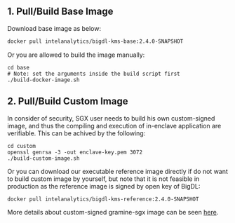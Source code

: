 ## 1. Pull/Build Base Image

Download base image as below:

```bash
docker pull intelanalytics/bigdl-kms-base:2.4.0-SNAPSHOT
```

Or you are allowed to build the image manually:
```
cd base
# Note: set the arguments inside the build script first
./build-docker-image.sh
```

## 2. Pull/Build Custom Image

In consider of security, SGX user needs to build his own custom-signed image, and thus the compiling and execution of in-enclave application are verifiable. This can be achived by the following:

```
cd custom
openssl genrsa -3 -out enclave-key.pem 3072
./build-custom-image.sh
```

Or you can download our executable reference image directly if do not want to build custom image by yourself, but note that it is not feasible in production as the reference image is signed by open key of BigDL:

```bash
docker pull intelanalytics/bigdl-kms-reference:2.4.0-SNAPSHOT
```

More details about custom-signed gramine-sgx image can be seen [here](https://github.com/intel-analytics/BigDL/tree/main/ppml#step-0-preparation-your-environment).


